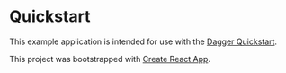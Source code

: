 # Quickstart

This example application is intended for use with the [Dagger Quickstart](https://docs.dagger.io/quickstart).

This project was bootstrapped with [Create React App](https://github.com/facebook/create-react-app).

